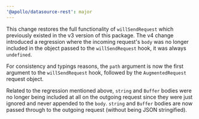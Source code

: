 ```yaml
---
'@apollo/datasource-rest': major
---
```


This change restores the full functionality of `willSendRequest` which
previously existed in the v3 version of this package. The v4 change introduced a
regression where the incoming request's `body` was no longer included in the
object passed to the `willSendRequest` hook, it was always `undefined`.

For consistency and typings reasons, the `path` argument is now the first
argument to the `willSendRequest` hook, followed by the `AugmentedRequest`
request object.

Related to the regression mentioned above, `string` and `Buffer` bodies were no
longer being included at all on the outgoing request since they were just
ignored and never appended to the `body`. `string` and `Buffer` bodies are now
passed through to the outgoing request (without being JSON stringified).
